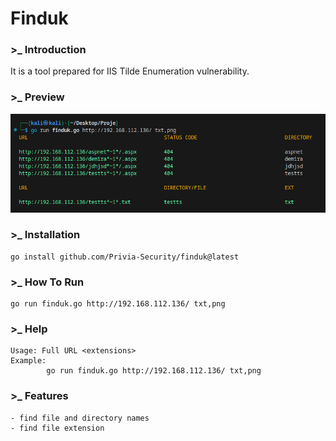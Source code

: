 # Finduk

### >_ Introduction
It is a tool prepared for IIS Tilde Enumeration vulnerability.

### >_ Preview
![finduk_preview](img/finduk_preview.png)

### >_ Installation
```
go install github.com/Privia-Security/finduk@latest
```

### >_ How To Run
```
go run finduk.go http://192.168.112.136/ txt,png
```

### >_ Help
```
Usage: Full URL <extensions>
Example:
        go run finduk.go http://192.168.112.136/ txt,png
```

### >_ Features
```
- find file and directory names
- find file extension
```
